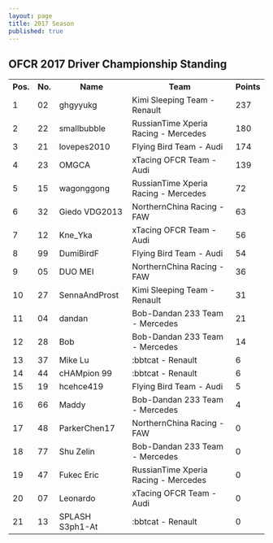 ```yaml
---
layout: page
title: 2017 Season
published: true
---
```

## OFCR 2017 Driver Championship Standing  
<font size="2">
<table>
  <tr>
    <th>Pos.</th>
    <th>No.</th>
    <th>Name</th>
    <th>Team</th>
    <th>Points</th>
  </tr>
  <tr>
    <td>1</td>
    <td>02</td>
    <td>ghgyyukg</td>
    <td>Kimi Sleeping Team - Renault</td>
    <td>237</td>
  </tr>
  <tr>
    <td>2</td>
    <td>22</td>
    <td>smallbubble</td>
    <td>RussianTime Xperia Racing - Mercedes</td>
    <td>180</td>
  </tr>
  <tr>
    <td>3</td>
    <td>21</td>
    <td>lovepes2010</td>
    <td>Flying Bird Team - Audi</td>
    <td>174</td>
  </tr>
  <tr>
    <td>4</td>
    <td>23</td>
    <td>OMGCA</td>
    <td>xTacing OFCR Team - Audi</td>
    <td>139</td>
  </tr>
  <tr>
    <td>5</td>
    <td>15</td>
    <td>wagonggong</td>
    <td>RussianTime Xperia Racing - Mercedes</td>
    <td>72</td>
  </tr>
  <tr>
    <td>6</td>
    <td>32</td>
    <td>Giedo VDG2013</td>
    <td>NorthernChina Racing - FAW</td>
    <td>63</td>
  </tr>
  <tr>
    <td>7</td>
    <td>12</td>
    <td>Kne_Yka</td>
    <td>xTacing OFCR Team - Audi</td>
    <td>56</td>
  </tr>
  <tr>
    <td>8</td>
    <td>99</td>
    <td>DumiBirdF</td>
    <td>Flying Bird Team - Audi</td>
    <td>54</td>
  </tr>
  <tr>
    <td>9</td>
    <td>05</td>
    <td>DUO MEI</td>
    <td>NorthernChina Racing - FAW</td>
    <td>36</td>
  </tr>
  <tr>
    <td>10</td>
    <td>27</td>
    <td>SennaAndProst</td>
    <td>Kimi Sleeping Team - Renault</td>
    <td>31</td>
  </tr>
  <tr>
    <td>11</td>
    <td>04</td>
    <td>dandan</td>
    <td>Bob-Dandan 233 Team - Mercedes</td>
    <td>21</td>
  </tr>
  <tr>
    <td>12</td>
    <td>28</td>
    <td>Bob</td>
    <td>Bob-Dandan 233 Team - Mercedes</td>
    <td>14</td>
  </tr>
  <tr>
    <td>13</td>
    <td>37</td>
    <td>Mike Lu</td>
    <td>:bbtcat - Renault</td>
    <td>6</td>
  </tr>
  <tr>
    <td>14</td>
    <td>44</td>
    <td>cHAMpion 99</td>
    <td>:bbtcat - Renault</td>
    <td>6</td>
  </tr>
  <tr>
    <td>15</td>
    <td>19</td>
    <td>hcehce419</td>
    <td>Flying Bird Team - Audi</td>
    <td>5</td>
  </tr>
  <tr>
    <td>16</td>
    <td>66</td>
    <td>Maddy</td>
    <td>Bob-Dandan 233 Team - Mercedes</td>
    <td>4</td>
  </tr>
  <tr>
    <td>17</td>
    <td>48</td>
    <td>ParkerChen17</td>
    <td>NorthernChina Racing - FAW</td>
    <td>0</td>
  </tr>
  <tr>
    <td>18</td>
    <td>77</td>
    <td>Shu Zelin</td>
    <td>Bob-Dandan 233 Team - Mercedes</td>
    <td>0</td>
  </tr>
  <tr>
    <td>19</td>
    <td>47</td>
    <td>Fukec Eric</td>
    <td>RussianTime Xperia Racing - Mercedes</td>
    <td>0</td>
  </tr>
  <tr>
    <td>20</td>
    <td>07</td>
    <td>Leonardo</td>
    <td>xTacing OFCR Team - Audi</td>
    <td>0</td>
  </tr>
  <tr>
    <td>21</td>
    <td>13</td>
    <td>SPLASH S3ph1-At</td>
    <td>:bbtcat - Renault</td>
    <td>0</td>
  </tr>
</table>
</font>